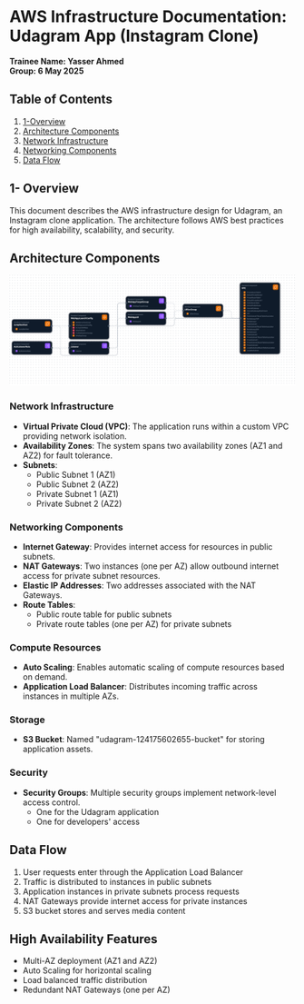# AWS Infrastructure Documentation: Udagram App (Instagram Clone)

**Trainee Name: Yasser Ahmed**  
**Group: 6 May 2025**  

## Table of Contents

1. [1-Overview](#1--overview)
2. [Architecture Components](#architecture-components)
3. [Network Infrastructure](#network-infrastructure)
4. [Networking Components](#networking-components)
5. [Data Flow](#data-flow)

## 1- Overview
This document describes the AWS infrastructure design for Udagram, an Instagram clone application. The architecture follows AWS best practices for high availability, scalability, and security.

## Architecture Components

![infrastructure](infrastructure-composer-2025-05-27T135052.510Zka6-web-app-CloudFormation.yml.png)

### Network Infrastructure
- **Virtual Private Cloud (VPC)**: The application runs within a custom VPC providing network isolation.
- **Availability Zones**: The system spans two availability zones (AZ1 and AZ2) for fault tolerance.
- **Subnets**:
  - Public Subnet 1 (AZ1)
  - Public Subnet 2 (AZ2)
  - Private Subnet 1 (AZ1)
  - Private Subnet 2 (AZ2)

### Networking Components
- **Internet Gateway**: Provides internet access for resources in public subnets.
- **NAT Gateways**: Two instances (one per AZ) allow outbound internet access for private subnet resources.
- **Elastic IP Addresses**: Two addresses associated with the NAT Gateways.
- **Route Tables**:
  - Public route table for public subnets
  - Private route tables (one per AZ) for private subnets

### Compute Resources
- **Auto Scaling**: Enables automatic scaling of compute resources based on demand.
- **Application Load Balancer**: Distributes incoming traffic across instances in multiple AZs.

### Storage
- **S3 Bucket**: Named "udagram-124175602655-bucket" for storing application assets.

### Security
- **Security Groups**: Multiple security groups implement network-level access control.
  - One for the Udagram application
  - One for developers' access

## Data Flow
1. User requests enter through the Application Load Balancer
2. Traffic is distributed to instances in public subnets
3. Application instances in private subnets process requests
4. NAT Gateways provide internet access for private instances
5. S3 bucket stores and serves media content

## High Availability Features
- Multi-AZ deployment (AZ1 and AZ2)
- Auto Scaling for horizontal scaling
- Load balanced traffic distribution
- Redundant NAT Gateways (one per AZ)
